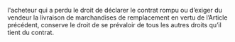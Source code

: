 l'acheteur qui a perdu le droit de déclarer le contrat rompu ou d’exiger du vendeur
la livraison de marchandises de remplacement en vertu de l’Article précédent, conserve le
droit de se prévaloir de tous les autres droits qu’il tient du contrat.